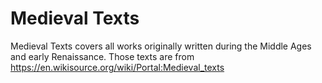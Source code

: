 # Medieval Texts
Medieval Texts covers all works originally written during the Middle Ages and early Renaissance.
Those texts are from https://en.wikisource.org/wiki/Portal:Medieval_texts
